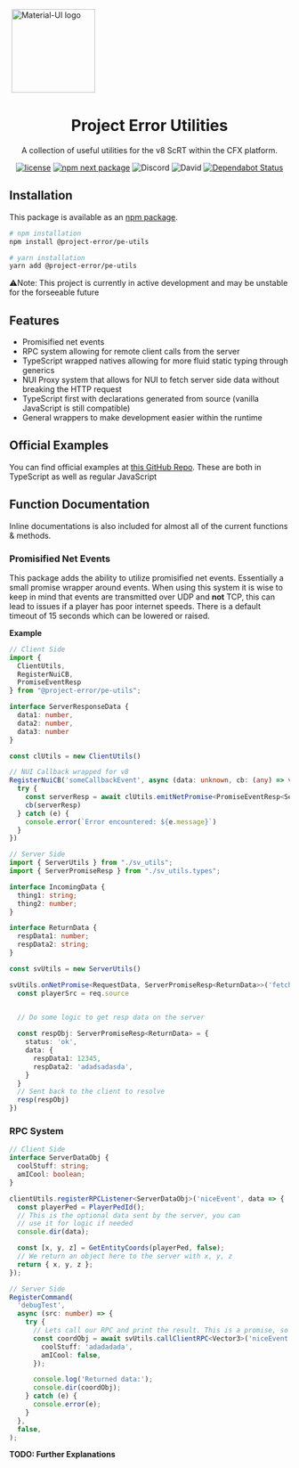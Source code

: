<img align="center">
  <img href="https://projecterror.dev/" rel="noopener" target="_blank"><img width="150" src="https://i.tasoagc.dev/c1pD" alt="Material-UI logo">
</p>
<h1 align="center">Project Error Utilities</h1>

<div align="center">
A collection of useful utilities for the v8 ScRT within the CFX platform.
</div>

<div align="center">

[![license](https://img.shields.io/badge/license-MIT-blue.svg)](https://github.com/project-error/pe-utils/master/LICENSE)
[![npm next package](https://img.shields.io/npm/v/@project-error/pe-utils/latest.svg)](https://www.npmjs.com/package/@project-error/pe-utils)
![Discord](https://img.shields.io/discord/791854454760013827?label=Our%20Discord)
![David](https://img.shields.io/david/project-error/pe-utils)
[![Dependabot Status](https://api.dependabot.com/badges/status?host=github&repo=project-error/pe-utils)](https://dependabot.com)
</div>

## Installation

This package is available as an [npm package](https://www.npmjs.com/package/@project-error/pe-utils).

```sh
# npm installation
npm install @project-error/pe-utils

# yarn installation
yarn add @project-error/pe-utils
```

⚠️Note: This project is currently in active development and may be unstable for the forseeable
future

## Features
* Promisified net events
* RPC system allowing for remote client calls from the server
* TypeScript wrapped natives allowing for more fluid static typing through generics
* NUI Proxy system that allows for NUI to fetch server side data without breaking the HTTP
request
* TypeScript first with declarations generated from source (vanilla JavaScript is still compatible)
* General wrappers to make development easier within the runtime

## Official Examples
You can find official examples at [this GitHub Repo](https://github.com/project-error/pe-utils-examples). These
are both in TypeScript as well as regular JavaScript

## Function Documentation
Inline documentations is also included for almost all of the current functions
& methods.

### Promisified Net Events
This package adds the ability to utilize promisified net events. Essentially a small promise
wrapper around events. When using this system it is wise to keep in mind that events
are transmitted over UDP and **not** TCP, this can lead to issues if a player has
poor internet speeds. There is a default timeout of 15 seconds which can be lowered or
raised.

**Example**

```ts
// Client Side
import { 
  ClientUtils, 
  RegisterNuiCB, 
  PromiseEventResp 
} from "@project-error/pe-utils";

interface ServerResponseData {
  data1: number,
  data2: number,
  data3: number
}

const clUtils = new ClientUtils()

// NUI Callback wrapped for v8
RegisterNuiCB('someCallbackEvent', async (data: unknown, cb: (any) => void) => {
  try {
    const serverResp = await clUtils.emitNetPromise<PromiseEventResp<ServerResponseData>>('fetchEvent')
    cb(serverResp)
  } catch (e) {
    console.error(`Error encountered: ${e.message}`)
  }
})
```

```ts
// Server Side
import { ServerUtils } from "./sv_utils";
import { ServerPromiseResp } from "./sv_utils.types";

interface IncomingData {
  thing1: string;
  thing2: number;
}

interface ReturnData {
  respData1: number;
  respData2: string;
}

const svUtils = new ServerUtils()

svUtils.onNetPromise<RequestData, ServerPromiseResp<ReturnData>>('fetchEvent', (req, resp) => {
  const playerSrc = req.source
  

  // Do some logic to get resp data on the server

  const respObj: ServerPromiseResp<ReturnData> = {
    status: 'ok',
    data: {
      respData1: 12345,
      respData2: 'adadsadasda',
    }
  }
  // Sent back to the client to resolve
  resp(respObj)
})
```

### RPC System
```ts
// Client Side
interface ServerDataObj {
  coolStuff: string;
  amICool: boolean;
}

clientUtils.registerRPCListener<ServerDataObj>('niceEvent', data => {
  const playerPed = PlayerPedId();
  // This is the optional data sent by the server, you can
  // use it for logic if needed
  console.dir(data);

  const [x, y, z] = GetEntityCoords(playerPed, false);
  // We return an object here to the server with x, y, z
  return { x, y, z };
});
```

```ts
// Server Side
RegisterCommand(
  'debugTest',
  async (src: number) => {
    try {
      // Lets call our RPC and print the result. This is a promise, so we must await
      const coordObj = await svUtils.callClientRPC<Vector3>('niceEvent', src, {
        coolStuff: 'adadadada',
        amICool: false,
      });

      console.log('Returned data:');
      console.dir(coordObj);
    } catch (e) {
      console.error(e);
    }
  },
  false,
);
```

**TODO: Further Explanations**





